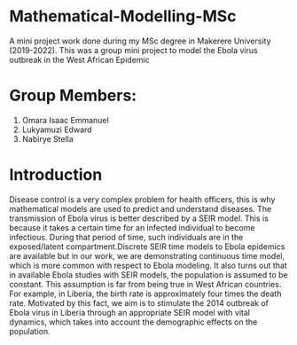 # Mathematical-Modelling-MSc
A mini project work done during my MSc degree in Makerere University (2019-2022). This was a group mini project to model the Ebola virus outbreak in the West African Epidemic 

# Group Members:
1. Omara Isaac Emmanuel
2. Lukyamuzi Edward
3. Nabirye Stella

# Introduction
Disease control is a very complex problem for health officers, this is why mathematical models are used to predict and understand diseases. The transmission of Ebola virus is better described by a SEIR model. This is because it takes a certain time for an infected individual to become infectious. During that period of time,
such individuals are in the exposed/latent compartment.Discrete SEIR time models to Ebola epidemics are available but in our work, we are demonstrating continuous time model, which is more common with respect to Ebola modeling. It also turns out that in available Ebola
studies with SEIR models, the population is assumed to be constant. This assumption is far from being true
in West African countries. For example, in Liberia, the birth rate is approximately four times the death
rate. Motivated by this fact, we aim is to stimulate the 2014 outbreak of Ebola virus in Liberia through
an appropriate SEIR model with vital dynamics, which takes into account the demographic effects on the
population.
